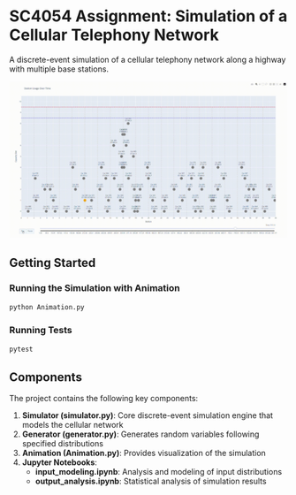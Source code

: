# SC4054 Assignment: Simulation of a Cellular Telephony Network

A discrete-event simulation of a cellular telephony network along a highway with multiple base stations.

![Animation Demo](./animation_demo.gif)

## Getting Started

### Running the Simulation with Animation

```bash
python Animation.py
```

### Running Tests

```bash
pytest
```

## Components

The project contains the following key components:

1. **Simulator (simulator.py)**: Core discrete-event simulation engine that models the cellular network
2. **Generator (generator.py)**: Generates random variables following specified distributions
3. **Animation (Animation.py)**: Provides visualization of the simulation
4. **Jupyter Notebooks**:
   - **input_modeling.ipynb**: Analysis and modeling of input distributions
   - **output_analysis.ipynb**: Statistical analysis of simulation results
